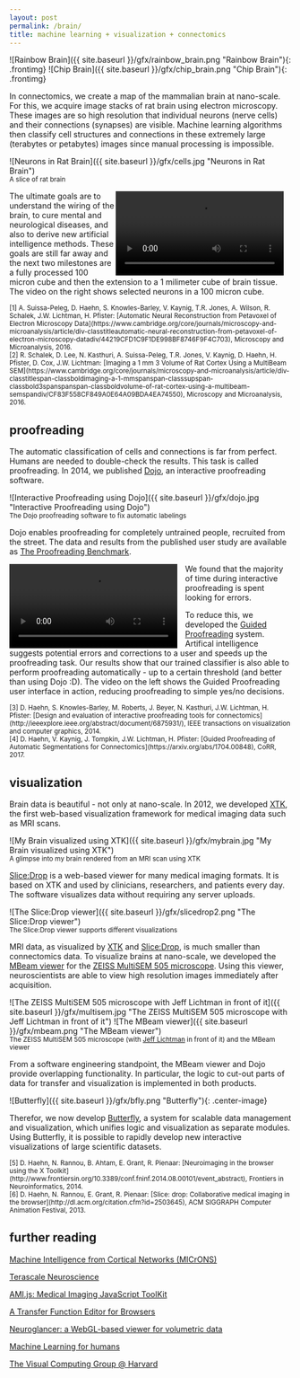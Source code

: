 ```yaml
---
layout: post
permalink: /brain/
title: machine learning + visualization + connectomics
---
```


![Rainbow Brain]({{ site.baseurl }}/gfx/rainbow_brain.png "Rainbow Brain"){: .frontimg} ![Chip Brain]({{ site.baseurl }}/gfx/chip_brain.png "Chip Brain"){: .frontimg}

In connectomics, we create a map of the mammalian brain at nano-scale. For this, we acquire image stacks of rat brain using electron microscopy. These images are so high resolution that individual neurons (nerve cells) and their connections (synapses) are visible. <!-- more --> Machine learning algorithms then classify cell structures and connections in these extremely large (terabytes or petabytes) images since manual processing is impossible. 

![Neurons in Rat Brain]({{ site.baseurl }}/gfx/cells.jpg "Neurons in Rat Brain")
<small><br>A slice of rat brain</small>

<video autoplay loop="loop" style="object-fit:fill; float:right; margin-right:14px;" class="frontimg" title="Neurons in 3D"><source src="{{ site.baseurl }}/gfx/3dconnectomics.1.mp4" type="video/mp4"></video>
The ultimate goals are to understand the wiring of the brain, to cure mental and neurological diseases, and also to derive new artificial intelligence methods. These goals are still far away and the next two milestones are a fully processed 100 micron cube and then the extension to a 1 milimeter cube of brain tissue. The video on the right shows selected neurons in a 100 micron cube.

<small>
[1] A. Suissa-Peleg, D. Haehn, S. Knowles-Barley, V. Kaynig, T.R. Jones, A. Wilson, R. Schalek, J.W. Lichtman, H. Pfister: [Automatic Neural Reconstruction from Petavoxel of Electron Microscopy Data](https://www.cambridge.org/core/journals/microscopy-and-microanalysis/article/div-classtitleautomatic-neural-reconstruction-from-petavoxel-of-electron-microscopy-datadiv/44219CFD1C9F1DE998BF8746F9F4C703), Microscopy and Microanalysis, 2016.<br>
[2] R. Schalek, D. Lee, N. Kasthuri, A. Suissa-Peleg, T.R. Jones, V. Kaynig, D. Haehn, H. Pfister, D. Cox, J.W. Lichtman: [Imaging a 1 mm 3 Volume of Rat Cortex Using a MultiBeam SEM](https://www.cambridge.org/core/journals/microscopy-and-microanalysis/article/div-classtitlespan-classboldimaging-a-1-mmspanspan-classsupspan-classbold3spanspanspan-classboldvolume-of-rat-cortex-using-a-multibeam-semspandiv/CF83F558CF849A0E64A09BDA4EA74550), Microscopy and Microanalysis, 2016.
</small>

## proofreading

The automatic classification of cells and connections is far from perfect. Humans are needed to double-check the results. This task is called proofreading. In 2014, we published [Dojo](http://rhoana.org/dojo/), an interactive proofreading software.

![Interactive Proofreading using Dojo]({{ site.baseurl }}/gfx/dojo.jpg "Interactive Proofreading using Dojo")
<small><br>The Dojo proofreading software to fix automatic labelings</small>

Dojo enables proofreading for completely untrained people, recruited from the street. The data and results from the published user study are available as [The Proofreading Benchmark](http://github.com/haehn/proofreading/).

<video autoplay loop="loop" style="object-fit:fill; float:left; margin-right:14px;" class="frontimg" title="Guided Proofreading"><source src="{{ site.baseurl }}/gfx/guidedproofreading_small.mp4" type="video/mp4"></video> We found that the majority of time during interactive proofreading is spent looking for errors. 

To reduce this, we developed the [Guided Proofreading](http://github.com/VCG/guidedproofreading/) system. Artifical intelligence suggests potential errors and corrections to a user and speeds up the proofreading task. Our results show that our trained classifier is also able to perform proofreading automatically - up to a certain threshold (and better than using Dojo :D). The video on the left shows the Guided Proofreading user interface in action, reducing proofreading to simple yes/no decisions.

<small>
[3] D. Haehn, S. Knowles-Barley, M. Roberts, J. Beyer, N. Kasthuri, J.W. Lichtman, H. Pfister: [Design and evaluation of interactive proofreading tools for connectomics](http://ieeexplore.ieee.org/abstract/document/6875931/), IEEE transactions on visualization and computer graphics, 2014.<br>
[4] D. Haehn, V. Kaynig, J. Tompkin, J.W. Lichtman, H. Pfister: [Guided Proofreading of Automatic Segmentations for Connectomics](https://arxiv.org/abs/1704.00848), CoRR, 2017.
</small>

## visualization

Brain data is beautiful - not only at nano-scale. In 2012, we developed [XTK](http://goXTK.com), the first web-based visualization framework for medical imaging data such as MRI scans.

![My Brain visualized using XTK]({{ site.baseurl }}/gfx/mybrain.jpg "My Brain visualized using XTK")
<small><br>A glimpse into my brain rendered from an MRI scan using XTK</small>

[Slice:Drop](http://slicedrop.com) is a web-based viewer for many medical imaging formats. It is based on XTK and used by clinicians, researchers, and patients every day. The software visualizes data without requiring any server uploads.

![The Slice:Drop viewer]({{ site.baseurl }}/gfx/slicedrop2.png "The Slice:Drop viewer")
<small><br>The Slice:Drop viewer supports different visualizations</small>

MRI data, as visualized by [XTK](http://goXTK.com) and [Slice:Drop](http://slicedrop.com), is much smaller than connectomics data. To visualize brains at nano-scale, we developed the [MBeam viewer](http://github.com/rhoana/mb) for the [ZEISS MultiSEM 505 microscope](https://www.zeiss.com/microscopy/int/products/scanning-electron-microscopes/multisem.html). Using this viewer, neuroscientists are able to view high resolution images immediately after acquisition.

![The ZEISS MultiSEM 505 microscope with Jeff Lichtman in front of it]({{ site.baseurl }}/gfx/multisem.jpg "The ZEISS MultiSEM 505 microscope with Jeff Lichtman in front of it") ![The MBeam viewer]({{ site.baseurl }}/gfx/mbeam.png "The MBeam viewer")
<small><br>The ZEISS MultiSEM 505 microscope (with [Jeff Lichtman](http://lichtmanlab.fas.harvard.edu/) in front of it) and the MBeam viewer</small>

From a software engineering standpoint, the MBeam viewer and Dojo provide overlapping functionality. In particular, the logic to cut-out parts of data for transfer and visualization is implemented in both products. 

![Butterfly]({{ site.baseurl }}/gfx/bfly.png "Butterfly"){: .center-image} 

Therefor, we now develop [Butterfly](http://github.com/rhoana/butterfly/), a system for scalable data management and visualization, which unifies logic and visualization as separate modules. Using Butterfly, it is possible to rapidly develop new interactive visualizations of large scientific datasets.




<small>
[5] D. Haehn, N. Rannou, B. Ahtam, E. Grant, R. Pienaar: [Neuroimaging in the browser using the X Toolkit](http://www.frontiersin.org/10.3389/conf.fninf.2014.08.00101/event_abstract), Frontiers in Neuroinformatics, 2014.<br>
[6] D. Haehn, N. Rannou, E. Grant, R. Pienaar: [Slice: drop: Collaborative medical imaging in the browser](http://dl.acm.org/citation.cfm?id=2503645), ACM SIGGRAPH Computer Animation Festival, 2013.
</small>

## further reading

[Machine Intelligence from Cortical Networks (MICrONS)](https://www.iarpa.gov/index.php/research-programs/microns)

[Terascale Neuroscience](https://neurodata.io/)

[AMI.js: Medical Imaging JavaScript ToolKit](https://github.com/FNNDSC/ami#readme)

[A Transfer Function Editor for Browsers](http://afruehstueck.github.io/TF.html)

[Neuroglancer: a WebGL-based viewer for volumetric data](https://github.com/google/neuroglancer)

[Machine Learning for humans](https://ironman5366.github.io/learn-blog/)

[The Visual Computing Group @ Harvard](http://vcg.seas.harvard.edu/)
